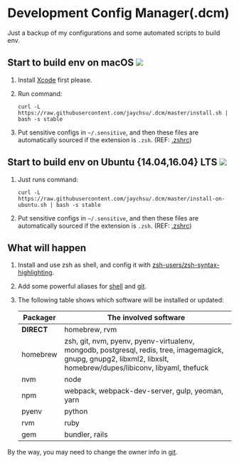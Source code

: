 Development Config Manager(.dcm)
=====

Just a backup of my configurations and some automated scripts to build env.

## Start to build env on macOS ![](https://img.shields.io/badge/status-stable-green.svg?style=flat)

1. Install [Xcode](http://developer.apple.com/xcode/) first please.
2. Run command:

    ```curl -L https://raw.githubusercontent.com/jaychsu/.dcm/master/install.sh | bash -s stable```

3. Put sensitive configs in `~/.sensitive`, and then these files are automatically sourced if the extension is `.zsh`. (REF: [.zshrc](./dotfile/.zshrc))

## Start to build env on Ubuntu {14.04,16.04} LTS ![](https://img.shields.io/badge/status-beta-orange.svg?style=flat)

1. Just runs command:

    ```curl -L https://raw.githubusercontent.com/jaychsu/.dcm/master/install-on-ubuntu.sh | bash -s stable```

2. Put sensitive configs in `~/.sensitive`, and then these files are automatically sourced if the extension is `.zsh`. (REF: [.zshrc](./dotfile/.zshrc))

## What will happen

1. Install and use zsh as shell, and config it with [zsh-users/zsh-syntax-highlighting](https://github.com/zsh-users/zsh-syntax-highlighting).
2. Add some powerful aliases for [shell](./dotfile/.zsh/alias.zsh) and [git](./dotfile/.gitconfig).
3. The following table shows which software will be installed or updated:

    Packager | The involved software
    --- | ---
    **DIRECT** | homebrew, rvm
    homebrew | zsh, git, nvm, pyenv, pyenv-virtualenv, mongodb, postgresql, redis, tree, imagemagick, gnupg, gnupg2, libxml2, libxslt, homebrew/dupes/libiconv, libyaml, thefuck
    nvm | node
    npm | webpack, webpack-dev-server, gulp, yeoman, yarn
    pyenv | python
    rvm | ruby
    gem | bundler, rails

By the way, you may need to change the owner info in [git](./dotfile/.gitconfig).
